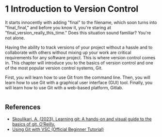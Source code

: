 # 1 Introduction to Version Control

It starts innocently with adding "final" to the filename, which soon turns into "final_final," and before you know it, you're staring at "final_version_really_this_time." Does this situation sound familiar? You're not alone.

Having the ability to track versions of your project without a hassle and to collaborate with others without mixing up your work are critical requirements for any software project. This is where version control comes in. This chapter will introduce you to the basics of version control and one of the most popular version control systems, Git.

First, you will learn how to use Git from the command line. Then, you will learn how to use Git with a graphical user interface (GUI) tool. Finally, you will learn how to use Git with a web-based platform, Gitlab.

```{tableofcontents}
```

## References
- [Skoulikari, A. (2023). Learning git: A hands-on and visual guide to the basics of git. O’Reilly.](https://www.oreilly.com/library/view/learning-git/9781098133900/)
- [Using Git with VSC (Official Beginner Tutorial)](https://www.youtube.com/watch?v=i_23KUAEtUM)